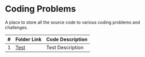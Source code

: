 # Coding Problems
A place to store all the source code to various coding problems and challenges.


|   #   | Folder Link | Code Description |
| :---: | ----------- | ---------------------- |
|   1  |[Test]( ) | Test Description | 

